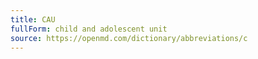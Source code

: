 ```yaml
---
title: CAU
fullForm: child and adolescent unit
source: https://openmd.com/dictionary/abbreviations/c
---
```

